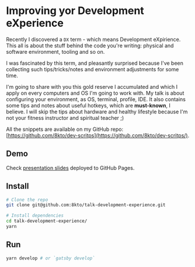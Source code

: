 # Improving yor Development eXperience
Recently I discovered a `DX` term - which means Development eXpirience. 
This all is about the stuff behind the code you're writing: physical and software environment, tooling and so on.

I was fascinated by this term, and pleasantly surprised because I've been collecting such tips/tricks/notes and environment adjustments for some time.

I'm going to share with you this gold reserve I accumulated and which I apply on every computers and OS I'm going to work with. My talk is about configuring your environment, as OS, terminal, profile, IDE. It also contains some tips and notes about useful hotkeys, which are **must-known**, I believe. I will skip the tips about hardware and healthy lifestyle because I'm not your fitness instructor and spiritual teacher ;)

All the snippets are available on my GitHub repo: [https://github.com/8kto/dev-scritps](https://github.com/8kto/dev-scritps/).


## Demo
Check [presentation slides](https://8kto.github.io/talk-development-experience) deployed to GitHub Pages.


## Install
```sh
# Clone the repo
git clone git@github.com:8kto/talk-development-experience.git

# Install dependencies
cd talk-development-experience/
yarn 
```


## Run
```sh
yarn develop # or `gatsby develop`
```

